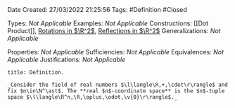 <br />
<br />

Date Created: 27/03/2022 21:25:56
Tags: #Definition #Closed 

Types: _Not Applicable_
Examples: _Not Applicable_
Constructions: [[Dot Product]], [Rotations in $\R^2$](Rotations%20in%20R2.md), [Reflections in $\R^2$](Reflections%20in%20R2.md)
Generalizations: _Not Applicable_

Properties: _Not Applicable_
Sufficiencies: _Not Applicable_
Equivalences: _Not Applicable_
Justifications: _Not Applicable_

``` ad-Definition
title: Definition.

_Consider the field of real numbers $\l\langle\R,+,\cdot\r\rangle$ and fix $n\in\N^\ast$. The **real $n$-coordinate space** is the $n$-tuple space $\l\langle\R^n,\R,\oplus,\odot,\v{0}\r\rangle$._

```
